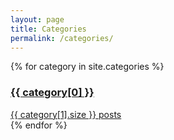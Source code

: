 ```yaml
---
layout: page
title: Categories
permalink: /categories/
---
```


<div id="category-list">
  {% for category in site.categories %}
    <div class="category-item mb-3">
      <a href="{{ site.baseurl }}/categories/{{ category[0] | url_encode }}/" class="btn btn-lg btn-outline-primary d-block text-start">
        <h3 class="category-name d-inline-block mb-0">{{ category[0] }}</h3>
        <span class="category-count float-end pt-1">{{ category[1].size }} posts</span>
      </a>
    </div>
  {% endfor %}
</div>
